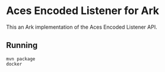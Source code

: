 # Aces Encoded Listener for Ark

This an Ark implementation of the Aces Encoded Listener API.


## Running

```
mvn package
docker 
```